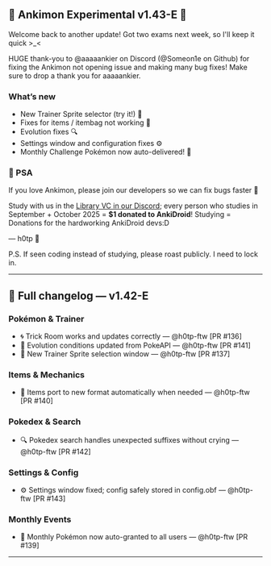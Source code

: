 ## 🌟 Ankimon Experimental v1.43-E 🌟

Welcome back to another update! Got two exams next week, so I'll keep it quick >_<

HUGE thank-you to @aaaaankier on Discord (@Someon1e on Github) for fixing the Ankimon not opening issue and making many bug fixes! Make sure to drop a thank you for aaaaankier.  

### What’s new
- New Trainer Sprite selector (try it!) 🎨
- Fixes for items / itembag not working 💼
- Evolution fixes 🔍
- Settings window and configuration fixes ⚙️
- Monthly Challenge Pokémon now auto-delivered! 🎁

### 💢 PSA
If you love Ankimon, please join our developers so we can fix bugs faster 🥺 

Study with us in the [Library VC in our Discord](https://discord.gg/Vkvdawxd5s); every person who studies in September + October 2025 = **$1 donated to AnkiDroid**! Studying = Donations for the hardworking AnkiDroid devs:D

— h0tp 💖

P.S. If seen coding instead of studying, please roast publicly. I need to lock in.

***

## 📜 Full changelog — v1.42-E

### Pokémon & Trainer
- 🌀 Trick Room works and updates correctly — @h0tp-ftw [PR #136]
- 🧬 Evolution conditions updated from PokeAPI — @h0tp-ftw [PR #141]
- 🎨 New Trainer Sprite selection window — @h0tp-ftw [PR #137]

### Items & Mechanics
- 💼 Items port to new format automatically when needed — @h0tp-ftw [PR #140]

### Pokedex & Search
- 🔍 Pokedex search handles unexpected suffixes without crying — @h0tp-ftw [PR #142]

### Settings & Config
- ⚙️ Settings window fixed; config safely stored in config.obf — @h0tp-ftw [PR #143]

### Monthly Events
- 🎁 Monthly Pokémon now auto-granted to all users — @h0tp-ftw [PR #139]

***
